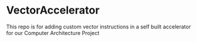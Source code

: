 # VectorAccelerator
This repo is for adding custom vector instructions in a self built accelerator for our Computer Architecture Project
